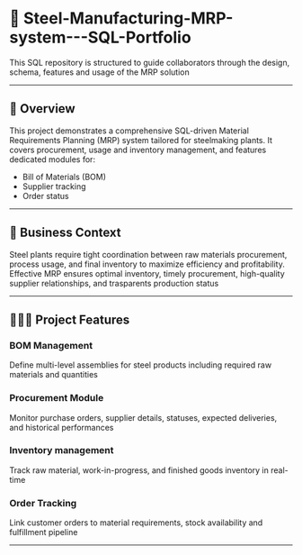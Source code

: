 
# 🪭 Steel-Manufacturing-MRP-system---SQL-Portfolio
This SQL repository is structured to guide collaborators through the design, schema, features and usage of the MRP solution

---

## 🎃 Overview
This project demonstrates a comprehensive SQL-driven Material Requirements Planning (MRP) system tailored for steelmaking plants. It covers procurement, usage and inventory management, and features dedicated modules for: 
- Bill of Materials (BOM)
- Supplier tracking
- Order status

---

## 🫥 Business Context
Steel plants require tight coordination between raw materials procurement, process usage, and final inventory to maximize efficiency and profitability. Effective MRP ensures optimal inventory, timely procurement, high-quality supplier relationships, and trasparents production status

---

## 🚣🏼‍♂️ Project Features
### BOM Management
Define multi-level assemblies for steel products including required raw materials and quantities

### Procurement Module
Monitor purchase orders, supplier details, statuses, expected deliveries, and historical performances

### Inventory management
Track raw material, work-in-progress, and finished goods inventory in real-time

### Order Tracking
Link customer orders to material requirements, stock availability and fulfillment pipeline

---
